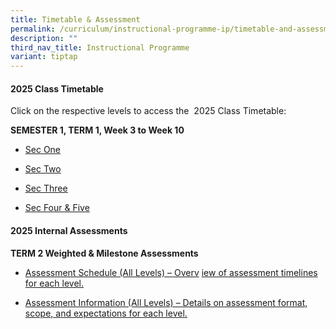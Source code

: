 ```yaml
---
title: Timetable & Assessment
permalink: /curriculum/instructional-programme-ip/timetable-and-assessment/
description: ""
third_nav_title: Instructional Programme
variant: tiptap
---
```

<h4>2025 Class Timetable</h4>
<p>Click on the respective levels to access the&nbsp; 2025 Class Timetable:</p>
<p><strong>SEMESTER 1, TERM 1, Week 3 to Week 10</strong>
</p>
<ul>
<li>
<p><a href="https://drive.google.com/file/d/1c26CMiEU6VJKIRMDKp9p5VdEBr5s0YFY/view?usp=drive_link" class="XqQF9c" rel="noopener noreferrer nofollow" target="_blank"><u>Sec One</u></a>
</p>
</li>
<li>
<p><a href="https://drive.google.com/file/d/1UX-v_n6RfWk3xQAvdgD4VSgEhjRJSpM4/view?usp=drive_link" class="XqQF9c" rel="noopener noreferrer nofollow" target="_blank"><u>Sec Two</u></a>
</p>
</li>
<li>
<p><a href="https://drive.google.com/file/d/1iGpz7GY4IccDEanSx2Ko13yKbIeY-E8O/view?usp=drive_link" class="XqQF9c" rel="noopener noreferrer nofollow" target="_blank"><u>Sec Three</u></a>
</p>
</li>
<li>
<p><a href="https://drive.google.com/file/d/1jzs9BPfDF_lgOgyoqStpJ6unTBZZPXFS/view?usp=drive_link" class="XqQF9c" rel="noopener noreferrer nofollow" target="_blank"><u>Sec Four &amp; Five</u></a>
</p>
</li>
</ul>
<h4>2025 Internal Assessments</h4>
<p><strong>TERM 2 Weighted &amp; Milestone Assessments</strong>
</p>
<ul data-tight="true" class="tight">
<li>
<p><a href="/files/WA &amp; MA/2025_Term_2_Assessment_Schedule__All_Levels_.pdf" rel="noopener nofollow" target="_blank">Assessment Schedule (All Levels) – Overv</a>
<a href="/files/WA &amp; MA/2025/2025_Term_2_Assessment_Schedule__All_Levels_.pdf" rel="noopener nofollow" target="_blank">i</a><a href="/files/WA &amp; MA/2025_Term_2_Assessment_Schedule__All_Levels_.pdf" rel="noopener nofollow" target="_blank">ew of assessment timelines for each level.</a>
</p>
</li>
<li>
<p><a href="/files/WA &amp; MA/2025_Term_2_Assessment_Information__All_Levels_.pdf" rel="noopener noreferrer nofollow" target="_blank">Assessment Information (All Levels) – Details on assessment format, scope, and expectations for each level.</a>
</p>
</li>
</ul>
<p></p>
<h4></h4>
<p></p>
<p></p>
<p></p>